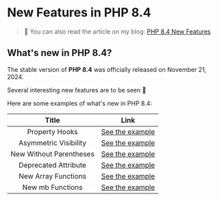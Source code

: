 # New Features in PHP 8.4

> 📝 You can also read the article on my blog:
[PHP 8.4 New Features](https://www.damian-freelance.com/blog/php-8-4-new-features)

## What's new in PHP 8.4?

The stable version of **PHP 8.4** was officially released on November 21, 2024.

Several interesting new features are to be seen 🐘

Here are some examples of what's new in PHP 8.4:

| Title | Link |
|:---:|:---:|
| Property Hooks | [See the example](https://github.com/s-damian/php-8-4-new-features/blob/main/property-hooks.php) |
| Asymmetric Visibility | [See the example](https://github.com/s-damian/php-8-4-new-features/blob/main/asymmetric-visibility.php) |
| New Without Parentheses | [See the example](https://github.com/s-damian/php-8-4-new-features/blob/main/new-without-parentheses.php) |
| Deprecated Attribute | [See the example](https://github.com/s-damian/php-8-4-new-features/blob/main/deprecated-attribute.php) |
| New Array Functions | [See the example](https://github.com/s-damian/php-8-4-new-features/blob/main/new-array-functions.php) |
| New mb Functions | [See the example](https://github.com/s-damian/php-8-4-new-features/blob/main/new-mb-functions.php) |